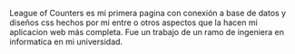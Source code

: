 League of Counters es mi primera pagina con conexión a base de datos y diseños css hechos por mi entre o otros aspectos que la hacen mi aplicacion web más completa.
Fue un trabajo de un ramo de ingeniera en informatica en mi universidad.
